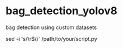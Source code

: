 # bag_detection_yolov8

bag detection using custom datasets

sed -i 's/\r$//' /path/to/your/script.py
